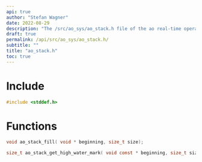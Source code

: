 ```yaml
---
api: true
author: "Stefan Wagner"
date: 2022-08-29
description: "The /src/ao_sys/ao_stack.h file of the ao real-time operating system."
draft: true
permalink: /api/src/ao_sys/ao_stack.h/
subtitle: ""
title: "ao_stack.h"
toc: true
---
```


# Include

```c
#include <stddef.h>
```

# Functions

```c
void ao_stack_fill( void * beginning, size_t size);
```

```c
size_t ao_stack_get_high_water_mark( void const * beginning, size_t size);
```


